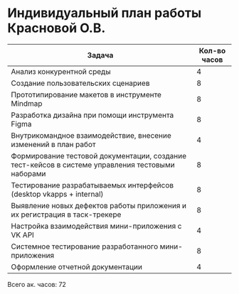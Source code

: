 # Индивидуальный план работы Красновой О.В.

|    Задача                                                                    |  Кол-во часов  |
|----------------------------------------------------------------------------  |----------------|
| Анализ конкурентной среды                                                | 4              |
| Создание пользовательских сценариев                                      | 8              |
| Прототипирование макетов в инструменте Mindmap                          | 8              |
| Разработка дизайна при помощи инструмента Figma                         | 8              |
| Внутрикомандное взаимодействие, внесение изменений в план работ       | 4              |
| Формирование тестовой документации, создание тест-кейсов в системе управления тестовыми наборами   | 8              |
| Тестирование разрабатываемых интерфейсов (desktop vkapps + internal)                  | 8              |
| Выявление новых дефектов работы приложения и их регистрация в таск-трекере | 8              |
| Настройка взаимодействия мини-приложения с VK API                        | 4              |
| Системное тестирование разработанного мини-приложения                                   | 8             |
| Оформление отчетной документации                            | 4              |

Всего ак. часов: 72
